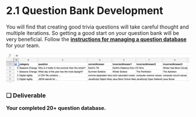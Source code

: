 # 2.1 Question Bank Development

You will find that creating good trivia questions will take careful thought and multiple iterations. So getting a good start on your question bank will be very beneficial. Follow the [**instructions for managing a question database**](https://docs.idew.org/code-trivia/managing-the-question-db) for your team.

![](../../.gitbook/assets/questiondb.png)

### **❏ Deliverable**

**Your completed 20+ question database.**

